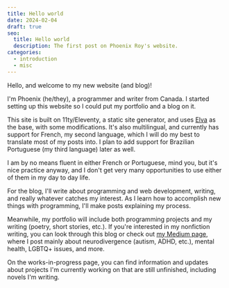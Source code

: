 ```yaml
---
title: Hello world
date: 2024-02-04
draft: true
seo:
  title: Hello world
  description: The first post on Phoenix Roy's website.
categories:
  - introduction
  - misc
---
```

Hello, and welcome to my new website (and blog)!

I'm Phoenix (he/they), a programmer and writer from Canada. I started setting up this website so I could put my portfolio and a blog on it.

This site is built on 11ty/Eleventy, a static site generator, and uses [Elva](https://github.com/scottsweb/elva) as the base, with some modifications. It's also multilingual, and currently has support for French, my second language, which I will do my best to translate most of my posts into. I plan to add support for Brazilian Portuguese (my third language) later as well.

I am by no means fluent in either French or Portuguese, mind you, but it's nice practice anyway, and I don't get very many opportunities to use either of them in my day to day life.

For the blog, I'll write about programming and web development, writing, and really whatever catches my interest. As I learn how to accomplish new things with programming, I'll make posts explaining my process.

Meanwhile, my portfolio will include both programming projects and my writing (poetry, short stories, etc.). If you're interested in my nonfiction writing, you can look through this blog or check out [my Medium page](https://medium.com/@nebulanix), where I post mainly about neurodivergence (autism, ADHD, etc.), mental health, LGBTQ+ issues, and more.

On the works-in-progress page, you can find information and updates about projects I'm currently working on that are still unfinished, including novels I'm writing.